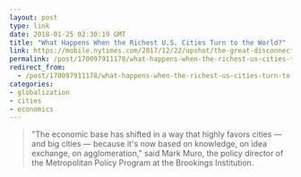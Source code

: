 ```yaml
---
layout: post
type: link
date: 2018-01-25 02:30:19 GMT
title: "What Happens When the Richest U.S. Cities Turn to the World?"
link: https://mobile.nytimes.com/2017/12/22/upshot/the-great-disconnect-megacities-go-global-but-lose-local-links.html?referer=
permalink: /post/170097911178/what-happens-when-the-richest-us-cities-turn-to
redirect_from: 
  - /post/170097911178/what-happens-when-the-richest-us-cities-turn-to
categories:
- globalization
- cities
- economics
---
```


<blockquote>"The economic base has shifted in a way that highly favors cities — and big cities — because it's now based on knowledge, on idea exchange, on agglomeration," said Mark Muro, the policy director of the Metropolitan Policy Program at the Brookings Institution.</blockquote>